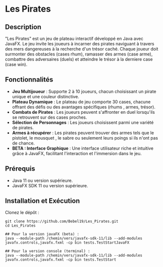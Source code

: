 
# Les Pirates

## Description

"Les Pirates" est un jeu de plateau interactif développé en Java avec JavaFX. Le jeu invite les joueurs à incarner des pirates naviguant à travers des mers dangereuses à la recherche d'un trésor caché. Chaque joueur doit surmonter des obstacles (cases rhum), ramasser des armes (case arme), combattre des adversaires (duels) et atteindre le trésor à la derniere case (case win).

## Fonctionnalités

- **Jeu Multijoueur** : Supporte 2 à 10 joueurs, chacun choisissant un pirate unique et une couleur distinctive.
- **Plateau Dynamique** : Le plateau de jeu comporte 30 cases, chacune offrant des défis ou des avantages spécifiques (rhums , armes, trésor).
- **Combats de Pirates** : Les joueurs peuvent s'affronter en duel lorsqu'ils se retrouvent sur des cases proches.
- **Sélection de Personnages** : Les joueurs choisissent parmi une variété de pirates.
- **Armes à récupérer** : Les pirates peuvent trouver des armes tels que le pistolet, le mousquet , le sabre ou seulement leurs poings si ils n'ont pas de chance.
- **BETA : Interface Graphique** : Une interface utilisateur riche et intuitive grâce à JavaFX, facilitant l'interaction et l'immersion dans le jeu.

## Prérequis

- Java 11 ou version supérieure.
- JavaFX SDK 11 ou version supérieure.

## Installation et Exécution

Clonez le dépôt :

```shell
git clone https://github.com/Bebel19/Les_Pirates.git
cd Les_Pirates

## Pour la version javaFX (beta) :
java --module-path /chemin/vers/javafx-sdk-11/lib --add-modules javafx.controls,javafx.fxml -cp bin tests.TestStartJavaFX

## Pour la version console (terminal) : 
java --module-path /chemin/vers/javafx-sdk-11/lib --add-modules javafx.controls,javafx.fxml -cp bin tests.TestStart
```

